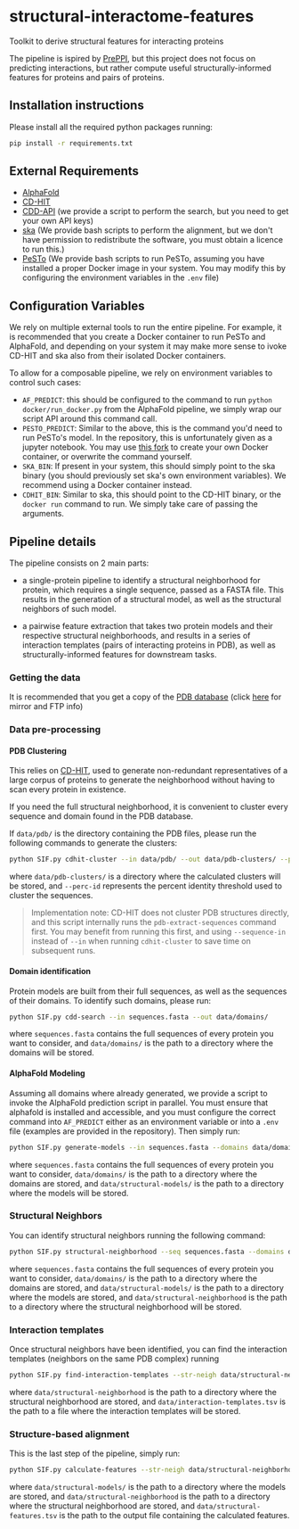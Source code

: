 # structural-interactome-features
Toolkit to derive structural features for interacting proteins

The pipeline is ispired by [PrePPI](https://doi.org/10.1016/j.jmb.2023.168052),
but this project does not focus on predicting interactions, but rather compute
useful structurally-informed features for proteins and pairs of proteins.

## Installation instructions

Please install all the required python packages running:

```bash
pip install -r requirements.txt
```

## External Requirements

- [AlphaFold](https://github.com/google-deepmind/alphafold)
- [CD-HIT](https://github.com/weizhongli/cdhit)
- [CDD-API](https://www.ncbi.nlm.nih.gov/Structure/cdd/cdd_help.shtml#BatchRPSBWebAPI) (we provide a script to perform the search, but you need to get your own API keys)
- [ska](https://honig.c2b2.columbia.edu/ska) (We provide bash scripts to perform the alignment, but we don't have permission to redistribute the software, you must obtain a licence to run this.)
- [PeSTo](https://github.com/LBM-EPFL/PeSTo) (We provide bash scripts to run PeSTo, assuming you have installed a proper Docker image in your system. You may modify this by configuring the environment variables in the `.env` file)

## Configuration Variables

We rely on multiple external tools to run the entire pipeline. For example, it
is recommended that you create a Docker container to run PeSTo and AlphaFold, 
and depending on your system it may make more sense to ivoke CD-HIT and ska 
also from their isolated Docker containers.

To allow for a composable pipeline, we rely on environment variables to control
such cases:

- `AF_PREDICT`: this should be configured to the command to run
  `python docker/run_docker.py` from the AlphaFold pipeline, we simply wrap our
  script API around this command call.
- `PESTO_PREDICT`: Similar to the above, this is the command you'd need to run
  PeSTo's model. In the repository, this is unfortunately given as a jupyter
  notebook. You may use 
  [this fork](https://github.com/torresmateo/PeSTo/blob/main/apply_model.py)
  to create your own Docker container, or overwrite the command yourself.
- `SKA_BIN`: If present in your system, this should simply point to the ska
  binary (you should previously set ska's own environment variables). We 
  recommend using a Docker container instead.
- `CDHIT_BIN`: Similar to ska, this should point to the CD-HIT binary, or the
  `docker run` command to run. We simply take care of passing the arguments.

## Pipeline details

The pipeline consists on 2 main parts:

- a single-protein pipeline to identify a structural neighborhood for protein,
  which requires a single sequence, passed as a FASTA file. This results in the
  generation of a structural model, as well as the structural neighbors of such 
  model. 

- a pairwise feature extraction that takes two protein models and their 
  respective structural neighborhoods, and results in a series of interaction
  templates (pairs of interacting proteins in PDB), as well as
  structurally-informed features for downstream tasks.

### Getting the data

It is recommended that you get a copy of the [PDB database](https://www.rcsb.org)
(click [here](https://www.wwpdb.org/ftp/pdb-ftp-sites) for mirror and FTP info)

### Data pre-processing

#### PDB Clustering

This relies on [CD-HIT](https://github.com/weizhongli/cdhit), used to generate
non-redundant representatives of a large corpus of proteins to generate the 
neighborhood without having to scan every protein in existence. 

If you need the full structural neighborhood, it is convenient to cluster every
sequence and domain found in the PDB database.

If `data/pdb/` is the directory containing the PDB files, please run the 
following commands to generate the clusters:

```bash
python SIF.py cdhit-cluster --in data/pdb/ --out data/pdb-clusters/ --perc-id 60
```

where `data/pdb-clusters/` is a directory where the calculated clusters will be
stored, and `--perc-id` represents the percent identity threshold used to cluster
the sequences.

> Implementation note: CD-HIT does not cluster PDB structures directly, and 
> this script internally runs the `pdb-extract-sequences` command first. You 
> may benefit from running this first, and using `--sequence-in` instead of
> `--in` when running `cdhit-cluster` to save time on subsequent runs.

#### Domain identification

Protein models are built from their full sequences, as well as the sequences of
their domains. To identify such domains, please run: 

```bash
python SIF.py cdd-search --in sequences.fasta --out data/domains/
```

where `sequences.fasta` contains the full sequences of every protein you want
to consider, and `data/domains/` is the path to a directory where the domains
will be stored.

#### AlphaFold Modeling

Assuming all domains where already generated, we provide a script to invoke the
AlphaFold prediction script in parallel. You must ensure that alphafold is 
installed and accessible, and you must configure the correct command into 
`AF_PREDICT` either as an environment variable or into a `.env` file (examples
are provided in the repository). Then simply run:

```bash
python SIF.py generate-models --in sequences.fasta --domains data/domains/ --out data/structural-models/
```

where `sequences.fasta` contains the full sequences of every protein you want
to consider, `data/domains/` is the path to a directory where the domains
are stored, and `data/structural-models/` is the path to a directory where the 
models will be stored.

### Structural Neighbors

You can identify structural neighbors running the following command:

```bash
python SIF.py structural-neighborhood --seq sequences.fasta --domains data/domains/ --str-models data/structural-models --out data/structural-neighborhood --tau 0.6
```

where `sequences.fasta` contains the full sequences of every protein you want
to consider, `data/domains/` is the path to a directory where the domains
are stored, and `data/structural-models/` is the path to a directory where the 
models are stored, and `data/structural-neighborhood` is the path to a 
directory where the structural neighborhood will be stored.

### Interaction templates

Once structural neighbors have been identified, you can find the interaction 
templates (neighbors on the same PDB complex) running

```bash
python SIF.py find-interaction-templates --str-neigh data/structural-neighborhood --out data/interaction-templates.tsv
```

where `data/structural-neighborhood` is the path to a 
directory where the structural neighborhood are stored, and 
`data/interaction-templates.tsv` is the path to a file where the interaction
templates will be stored.

### Structure-based alignment

This is the last step of the pipeline, simply run:

```bash
python SIF.py calculate-features --str-neigh data/structural-neighborhood --str-models data/structural-models --out data/structural-features.tsv
```

where `data/structural-models/` is the path to a directory where the 
models are stored, and `data/structural-neighborhood` is the path to a 
directory where the structural neighborhood are stored, and 
`data/structural-features.tsv` is the path to the output file containing the
calculated features. 
